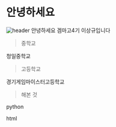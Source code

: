 # 안녕하세요

![header](https://capsule-render.vercel.app/api?type=Waving&color=4e63d6&height=200&section=header&text=이상규&fontSize=50&animation=fadeIn&fontColor=DDDDDD)
안녕하세요 겜마고4기 이상규입니다
>중학교

청일중학교

>고등학교

경기게임마이스터고등학교
>해본 것

python

html
